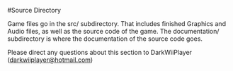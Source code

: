 #Source Directory

Game files go in the src/ subdirectory. That includes finished Graphics and Audio files, as well as the source code of the game.
The documentation/ subdirectory is where the documentation of the source code goes.

Please direct any questions about this section to DarkWiiPlayer ([darkwiiplayer@hotmail.com](mailto:darkwiiplayer@hotmail.com))
